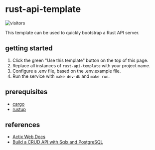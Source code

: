 # rust-api-template

![visitors](https://img.shields.io/endpoint?url=https://vu-mi.com/api/v1/views?id=jcserv/rust-api-template)

This template can be used to quickly bootstrap a Rust API server.

## getting started
1. Click the green "Use this template" button on the top of this page.
2. Replace all instances of `rust-api-template` with your project name.
3. Configure a .env file, based on the .env.example file.
4. Run the service with `make dev-db` and `make run`.

## prerequisites
- [cargo](https://github.com/rust-lang/cargo)
- [rustup](https://rustup.rs/)

## references
- [Actix Web Docs](https://actix.rs/docs/getting-started/)
- [Build a CRUD API with Sqlx and PostgreSQL](https://codevoweb.com/rust-build-a-crud-api-with-sqlx-and-postgresql/)